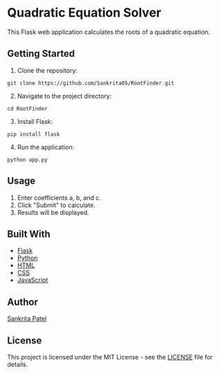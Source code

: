 
# Quadratic Equation Solver

This Flask web application calculates the roots of a quadratic equation.

## Getting Started

1. Clone the repository: 
```
git clone https://github.com/Sankrita05/RootFinder.git
```
2. Navigate to the project directory: 
```
cd RootFinder
```
3. Install Flask: 
```
pip install flask
```
4. Run the application: 
```
python app.py
```

## Usage

1. Enter coefficients a, b, and c.
2. Click "Submit" to calculate.
3. Results will be displayed.

## Built With

- [Flask](https://flask.palletsprojects.com/en/2.0.x/)
- [Python](https://www.python.org/)
- [HTML](https://html.spec.whatwg.org/)
- [CSS](https://developer.mozilla.org/en-US/docs/Web/CSS)
- [JavaScript](https://developer.mozilla.org/en-US/docs/Web/JavaScript)

## Author

[Sankrita Patel](https://github.com/Sankrita05)

## License

This project is licensed under the MIT License - see the [LICENSE](LICENSE) file for details.
